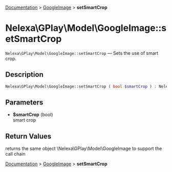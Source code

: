 [Documentation](../../README.md) > [GoogleImage](README.md) > **setSmartCrop**

# Nelexa\GPlay\Model\GoogleImage::setSmartCrop
`Nelexa\GPlay\Model\GoogleImage::setSmartCrop` — Sets the use of smart crop.

## Description
```php
Nelexa\GPlay\Model\GoogleImage::setSmartCrop ( bool $smartCrop ) : Nelexa\GPlay\Model\GoogleImage
```

## Parameters
* **$smartCrop** (bool)  
smart crop

## Return Values
returns the same object \Nelexa\GPlay\Model\GoogleImage to support the call chain

[Documentation](../../README.md) > [GoogleImage](README.md) > **setSmartCrop**
